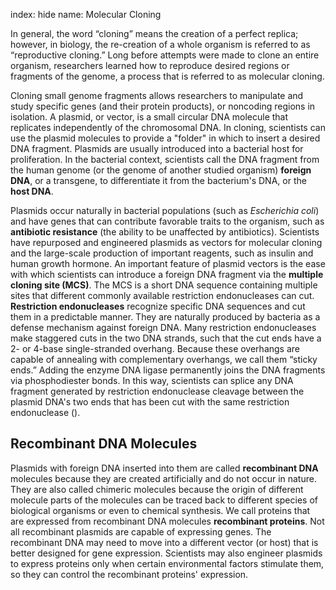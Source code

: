index: hide
name: Molecular Cloning

In general, the word “cloning” means the creation of a perfect replica; however, in biology, the re-creation of a whole organism is referred to as “reproductive cloning.” Long before attempts were made to clone an entire organism, researchers learned how to reproduce desired regions or fragments of the genome, a process that is referred to as molecular cloning.

Cloning small genome fragments allows researchers to manipulate and study specific genes (and their protein products), or noncoding regions in isolation. A plasmid, or vector, is a small circular DNA molecule that replicates independently of the chromosomal DNA. In cloning, scientists can use the plasmid molecules to provide a "folder" in which to insert a desired DNA fragment. Plasmids are usually introduced into a bacterial host for proliferation. In the bacterial context, scientists call the DNA fragment from the human genome (or the genome of another studied organism)  **foreign DNA**, or a transgene, to differentiate it from the bacterium's DNA, or the  **host DNA**.

Plasmids occur naturally in bacterial populations (such as  *Escherichia coli*) and have genes that can contribute favorable traits to the organism, such as  **antibiotic resistance** (the ability to be unaffected by antibiotics). Scientists have repurposed and engineered plasmids as vectors for molecular cloning and the large-scale production of important reagents, such as insulin and human growth hormone. An important feature of plasmid vectors is the ease with which scientists can introduce a foreign DNA fragment via the  **multiple cloning site (MCS)**. The MCS is a short DNA sequence containing multiple sites that different commonly available restriction endonucleases can cut.  **Restriction endonucleases** recognize specific DNA sequences and cut them in a predictable manner. They are naturally produced by bacteria as a defense mechanism against foreign DNA. Many restriction endonucleases make staggered cuts in the two DNA strands, such that the cut ends have a 2- or 4-base single-stranded overhang. Because these overhangs are capable of annealing with complementary overhangs, we call them “sticky ends.” Adding the enzyme DNA ligase permanently joins the DNA fragments via phosphodiester bonds. In this way, scientists can splice any DNA fragment generated by restriction endonuclease cleavage between the plasmid DNA's two ends that has been cut with the same restriction endonuclease ().

## Recombinant DNA Molecules

Plasmids with foreign DNA inserted into them are called  **recombinant DNA** molecules because they are created artificially and do not occur in nature. They are also called chimeric molecules because the origin of different molecule parts of the molecules can be traced back to different species of biological organisms or even to chemical synthesis. We call proteins that are expressed from recombinant DNA molecules  **recombinant proteins**. Not all recombinant plasmids are capable of expressing genes. The recombinant DNA may need to move into a different vector (or host) that is better designed for gene expression. Scientists may also engineer plasmids to express proteins only when certain environmental factors stimulate them, so they can control the recombinant proteins' expression.
